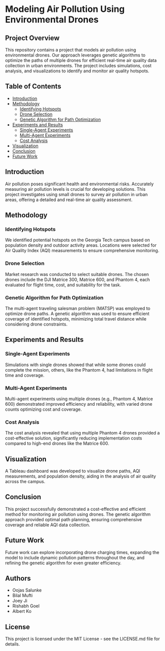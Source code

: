 # Modeling Air Pollution Using Environmental Drones

## Project Overview
This repository contains a project that models air pollution using environmental drones. Our approach leverages genetic algorithms to optimize the paths of multiple drones for efficient real-time air quality data collection in urban environments. The project includes simulations, cost analysis, and visualizations to identify and monitor air quality hotspots.

## Table of Contents
- [Introduction](#introduction)
- [Methodology](#methodology)
  - [Identifying Hotspots](#identifying-hotspots)
  - [Drone Selection](#drone-selection)
  - [Genetic Algorithm for Path Optimization](#genetic-algorithm-for-path-optimization)
- [Experiments and Results](#experiments-and-results)
  - [Single-Agent Experiments](#single-agent-experiments)
  - [Multi-Agent Experiments](#multi-agent-experiments)
  - [Cost Analysis](#cost-analysis)
- [Visualization](#visualization)
- [Conclusion](#conclusion)
- [Future Work](#future-work)

## Introduction
Air pollution poses significant health and environmental risks. Accurately measuring air pollution levels is crucial for developing solutions. This project investigates using small drones to survey air pollution in urban areas, offering a detailed and real-time air quality assessment.

## Methodology
### Identifying Hotspots
We identified potential hotspots on the Georgia Tech campus based on population density and outdoor activity areas. Locations were selected for Air Quality Index (AQI) measurements to ensure comprehensive monitoring.

### Drone Selection
Market research was conducted to select suitable drones. The chosen drones include the DJI Matrice 300, Matrice 600, and Phantom 4, each evaluated for flight time, cost, and suitability for the task.

### Genetic Algorithm for Path Optimization
The multi-agent traveling salesman problem (MATSP) was employed to optimize drone paths. A genetic algorithm was used to ensure efficient coverage of identified hotspots, minimizing total travel distance while considering drone constraints.

## Experiments and Results
### Single-Agent Experiments
Simulations with single drones showed that while some drones could complete the mission, others, like the Phantom 4, had limitations in flight time and coverage.

### Multi-Agent Experiments
Multi-agent experiments using multiple drones (e.g., Phantom 4, Matrice 600) demonstrated improved efficiency and reliability, with varied drone counts optimizing cost and coverage.

### Cost Analysis
The cost analysis revealed that using multiple Phantom 4 drones provided a cost-effective solution, significantly reducing implementation costs compared to high-end drones like the Matrice 600.

## Visualization
A Tableau dashboard was developed to visualize drone paths, AQI measurements, and population density, aiding in the analysis of air quality across the campus.

## Conclusion
This project successfully demonstrated a cost-effective and efficient method for monitoring air pollution using drones. The genetic algorithm approach provided optimal path planning, ensuring comprehensive coverage and reliable AQI data collection.

## Future Work
Future work can explore incorporating drone charging times, expanding the model to include dynamic pollution patterns throughout the day, and refining the genetic algorithm for even greater efficiency.

## Authors
- Oojas Salunke
- Bilal Mufti
- Joey Ji
- Rishabh Goel
- Albert Ko

## License
This project is licensed under the MIT License - see the LICENSE.md file for details.
